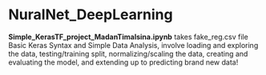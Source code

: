 # NuralNet_DeepLearning

**Simple_KerasTF_project_MadanTimalsina.ipynb** takes fake_reg.csv file 
Basic Keras Syntax and Simple Data Analysis, involve loading and exploring the data, testing/training split, normalizing/scaling the data, creating and evaluating the model, and extending up to predicting brand new data!



